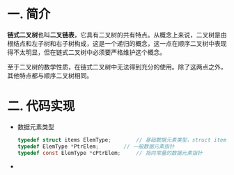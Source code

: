 # 一. 简介

**链式二叉树**也叫**二叉链表**，它具有二叉树的共有特点。从概念上来说，二叉树是由根结点和左子树和右子树构成，这是一个递归的概念，这一点在顺序二叉树中表现得不太明显，但在链式二叉树中必须要严格维护这个概念。

至于二叉树的数学性质，在链式二叉树中无法得到充分的使用。除了这两点之外，其他特点都与顺序二叉树相同。



# 二. 代码实现

- 数据元素类型

  ```c
  typedef struct items ElemType;		// 基础数据元素类型，struct items自行定义
  typedef ElemType *PtrElem;		// 一般数据元素指针
  typedef const ElemType *cPtrElem;		// 指向常量的数据元素指针
  ```

- 
